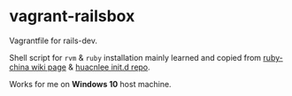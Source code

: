 # vagrant-railsbox
Vagrantfile for rails-dev.

Shell script for `rvm` & `ruby` installation mainly learned and copied from [ruby-china wiki page](https://ruby-china.org/wiki/install_ruby_guide) & [huacnlee init.d repo](https://github.com/huacnlee/init.d).

Works for me on **Windows 10** host machine.

